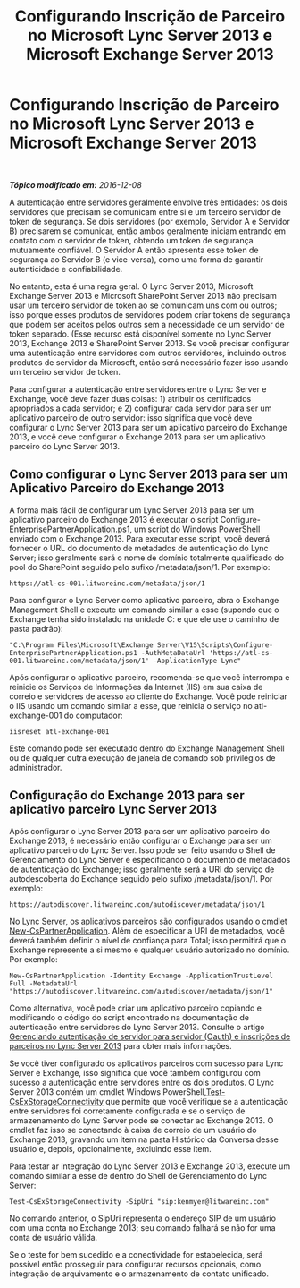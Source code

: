 ﻿---
title: Configurando Inscrição de Parceiro no Microsoft Lync Server 2013 e Microsoft Exchange Server 2013
TOCTitle: Configurando Inscrição de Parceiro no Microsoft Lync Server 2013 e Microsoft Exchange Server 2013
ms:assetid: 9c3a3054-6201-433f-b128-4c49d3341370
ms:mtpsurl: https://technet.microsoft.com/pt-br/library/JJ688151(v=OCS.15)
ms:contentKeyID: 49886331
ms.date: 12/10/2016
mtps_version: v=OCS.15
ms.translationtype: HT
---

# Configurando Inscrição de Parceiro no Microsoft Lync Server 2013 e Microsoft Exchange Server 2013

 

_**Tópico modificado em:** 2016-12-08_

A autenticação entre servidores geralmente envolve três entidades: os dois servidores que precisam se comunicam entre si e um terceiro servidor de token de segurança. Se dois servidores (por exemplo, Servidor A e Servidor B) precisarem se comunicar, então ambos geralmente iniciam entrando em contato com o servidor de token, obtendo um token de segurança mutuamente confiável. O Servidor A então apresenta esse token de segurança ao Servidor B (e vice-versa), como uma forma de garantir autenticidade e confiabilidade.

No entanto, esta é uma regra geral. O Lync Server 2013, Microsoft Exchange Server 2013 e Microsoft SharePoint Server 2013 não precisam usar um terceiro servidor de token ao se comunicam uns com ou outros; isso porque esses produtos de servidores podem criar tokens de segurança que podem ser aceitos pelos outros sem a necessidade de um servidor de token separado. (Esse recurso está disponível somente no Lync Server 2013, Exchange 2013 e SharePoint Server 2013. Se você precisar configurar uma autenticação entre servidores com outros servidores, incluindo outros produtos de servidor da Microsoft, então será necessário fazer isso usando um terceiro servidor de token.

Para configurar a autenticação entre servidores entre o Lync Server e Exchange, você deve fazer duas coisas: 1) atribuir os certificados apropriados a cada servidor; e 2) configurar cada servidor para ser um aplicativo parceiro de outro servidor: isso significa que você deve configurar o Lync Server 2013 para ser um aplicativo parceiro do Exchange 2013, e você deve configurar o Exchange 2013 para ser um aplicativo parceiro do Lync Server 2013.

## Como configurar o Lync Server 2013 para ser um Aplicativo Parceiro do Exchange 2013

A forma mais fácil de configurar um Lync Server 2013 para ser um aplicativo parceiro do Exchange 2013 é executar o script Configure-EnterprisePartnerApplication.ps1, um script do Windows PowerShell enviado com o Exchange 2013. Para executar esse script, você deverá fornecer o URL do documento de metadados de autenticação do Lync Server; isso geralmente será o nome de domínio totalmente qualificado do pool do SharePoint seguido pelo sufixo /metadata/json/1. Por exemplo:

    https://atl-cs-001.litwareinc.com/metadata/json/1

Para configurar o Lync Server como aplicativo parceiro, abra o Exchange Management Shell e execute um comando similar a esse (supondo que o Exchange tenha sido instalado na unidade C: e que ele use o caminho de pasta padrão):

    "C:\Program Files\Microsoft\Exchange Server\V15\Scripts\Configure-EnterprisePartnerApplication.ps1 -AuthMetaDataUrl 'https://atl-cs-001.litwareinc.com/metadata/json/1' -ApplicationType Lync"

Após configurar o aplicativo parceiro, recomenda-se que você interrompa e reinicie os Serviços de Informações da Internet (IIS) em sua caixa de correio e servidores de acesso ao cliente do Exchange. Você pode reiniciar o IIS usando um comando similar a esse, que reinicia o serviço no atl-exchange-001 do computador:

    iisreset atl-exchange-001

Este comando pode ser executado dentro do Exchange Management Shell ou de qualquer outra execução de janela de comando sob privilégios de administrador.

## Configuração do Exchange 2013 para ser aplicativo parceiro Lync Server 2013

Após configurar o Lync Server 2013 para ser um aplicativo parceiro do Exchange 2013, é necessário então configurar o Exchange para ser um aplicativo parceiro do Lync Server. Isso pode ser feito usando o Shell de Gerenciamento do Lync Server e especificando o documento de metadados de autenticação do Exchange; isso geralmente será a URI do serviço de autodescoberta do Exchange seguido pelo sufixo /metadata/json/1. Por exemplo:

    https://autodiscover.litwareinc.com/autodiscover/metadata/json/1

No Lync Server, os aplicativos parceiros são configurados usando o cmdlet [New-CsPartnerApplication](new-cspartnerapplication.md). Além de especificar a URI de metadados, você deverá também definir o nível de confiança para Total; isso permitirá que o Exchange represente a si mesmo e qualquer usuário autorizado no domínio. Por exemplo:

    New-CsPartnerApplication -Identity Exchange -ApplicationTrustLevel Full -MetadataUrl "https://autodiscover.litwareinc.com/autodiscover/metadata/json/1"

Como alternativa, você pode criar um aplicativo parceiro copiando e modificando o código do script encontrado na documentação de autenticação entre servidores do Lync Server 2013. Consulte o artigo [Gerenciando autenticação de servidor para servidor (Oauth) e inscrições de parceiros no Lync Server 2013](lync-server-2013-managing-server-to-server-authentication-oauth-and-partner-applications.md) para obter mais informações.

Se você tiver configurado os aplicativos parceiros com sucesso para Lync Server e Exchange, isso significa que você também configurou com sucesso a autenticação entre servidores entre os dois produtos. O Lync Server 2013 contém um cmdlet Windows PowerShell,[Test-CsExStorageConnectivity](test-csexstorageconnectivity.md) que permite que você verifique se a autenticação entre servidores foi corretamente configurada e se o serviço de armazenamento do Lync Server pode se conectar ao Exchange 2013. O cmdlet faz isso se conectando à caixa de correio de um usuário do Exchange 2013, gravando um item na pasta Histórico da Conversa desse usuário e, depois, opcionalmente, excluindo esse item.

Para testar ar integração do Lync Server 2013 e Exchange 2013, execute um comando similar a esse de dentro do Shell de Gerenciamento do Lync Server:

    Test-CsExStorageConnectivity -SipUri "sip:kenmyer@litwareinc.com"

No comando anterior, o SipUri representa o endereço SIP de um usuário com uma conta no Exchange 2013; seu comando falhará se não for uma conta de usuário válida.

Se o teste for bem sucedido e a conectividade for estabelecida, será possível então prosseguir para configurar recursos opcionais, como integração de arquivamento e o armazenamento de contato unificado.

